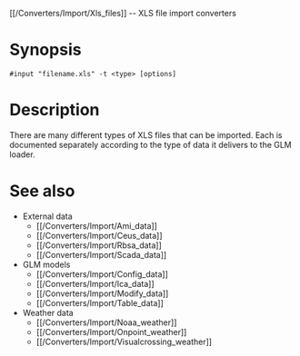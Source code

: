 [[/Converters/Import/Xls_files]] -- XLS file import converters

# Synopsis

~~~
#input "filename.xls" -t <type> [options]
~~~

# Description

There are many different types of XLS files that can be imported. Each is documented separately according to the type of data it delivers to the GLM loader.

# See also

* External data
  * [[/Converters/Import/Ami_data]]
  * [[/Converters/Import/Ceus_data]]
  * [[/Converters/Import/Rbsa_data]]
  * [[/Converters/Import/Scada_data]]
* GLM models
  * [[/Converters/Import/Config_data]]
  * [[/Converters/Import/Ica_data]]
  * [[/Converters/Import/Modify_data]]
  * [[/Converters/Import/Table_data]]  
* Weather data
  * [[/Converters/Import/Noaa_weather]]
  * [[/Converters/Import/Onpoint_weather]]
  * [[/Converters/Import/Visualcrossing_weather]]
